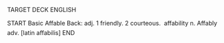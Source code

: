 TARGET DECK
ENGLISH

START
Basic
Affable
Back: adj. 1 friendly. 2 courteous.  affability n. Affably adv. [latin affabilis]
END
